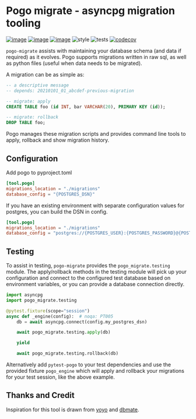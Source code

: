 # Pogo migrate - asyncpg migration tooling
[![image](https://img.shields.io/pypi/v/pogo_migrate.svg)](https://pypi.org/project/pogo_migrate/)
[![image](https://img.shields.io/pypi/l/pogo_migrate.svg)](https://pypi.org/project/pogo_migrate/)
[![image](https://img.shields.io/pypi/pyversions/pogo_migrate.svg)](https://pypi.org/project/pogo_migrate/)
![style](https://github.com/NRWLDev/pogo-migrate/actions/workflows/style.yml/badge.svg)
![tests](https://github.com/NRWLDev/pogo-migrate/actions/workflows/tests.yml/badge.svg)
[![codecov](https://codecov.io/gh/NRWLDev/pogo-migrate/branch/main/graph/badge.svg)](https://codecov.io/gh/NRWLDev/pogo-migrate)

`pogo-migrate` assists with maintaining your database schema (and data if
required) as it evolves. Pogo supports migrations written in raw sql, as well
as python files (useful when data needs to be migrated).

A migration can be as simple as:

```sql
-- a descriptive message
-- depends: 20210101_01_abcdef-previous-migration

-- migrate: apply
CREATE TABLE foo (id INT, bar VARCHAR(20), PRIMARY KEY (id));

-- migrate: rollback
DROP TABLE foo;
```

Pogo manages these migration scripts and provides command line tools to apply,
rollback and show migration history.

## Configuration

Add pogo to pyproject.toml

```toml
[tool.pogo]
migrations_location = "./migrations"
database_config = "{POSTGRES_DSN}"
```

If you have an existing environment with separate configuration values for
postgres, you can build the DSN in config.

```toml
[tool.pogo]
migrations_location = "./migrations"
database_config = "postgres://{POSTGRES_USER}:{POSTGRES_PASSWORD}@{POSTGRES_HOST}:{POSTGRES_PORT}/{PORTGRES_DATABASE}"
```

## Testing

To assist in testing, `pogo-migrate` provides the `pogo_migrate.testing`
module. The apply/rollback methods in the testing module will pick up your
configuration and connect to the configured test database based on environment
variables, or you can provide a database connection directly.

```python
import asyncpg
import pogo_migrate.testing

@pytest.fixture(scope="session")
async def _engine(config):  # noqa: PT005
    db = await asyncpg.connect(config.my_postgres_dsn)

    await pogo_migrate.testing.apply(db)

    yield

    await pogo_migrate.testing.rollback(db)
```

Alternatively add `pytest-pogo` to your test dependencies and use the provided
fixture `pogo_engine` which will apply and rollback your migrations for your
test session, like the above example.


## Thanks and Credit

Inspiration for this tool is drawn from
[yoyo](https://ollycope.com/software/yoyo/latest/) and
[dbmate](https://github.com/amacneil/dbmate).
